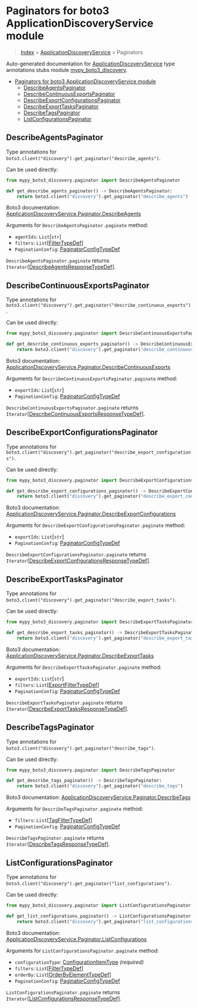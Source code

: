 # Paginators for boto3 ApplicationDiscoveryService module

> [Index](..) > [ApplicationDiscoveryService](.) > Paginators

Auto-generated documentation for
[ApplicationDiscoveryService](https://boto3.amazonaws.com/v1/documentation/api/latest/reference/services/discovery.html#ApplicationDiscoveryService)
type annotations stubs module
[mypy_boto3_discovery](https://pypi.org/project/mypy-boto3-discovery/).

- [Paginators for boto3 ApplicationDiscoveryService module](#paginators-for-boto3-applicationdiscoveryservice-module)
  - [DescribeAgentsPaginator](#describeagentspaginator)
  - [DescribeContinuousExportsPaginator](#describecontinuousexportspaginator)
  - [DescribeExportConfigurationsPaginator](#describeexportconfigurationspaginator)
  - [DescribeExportTasksPaginator](#describeexporttaskspaginator)
  - [DescribeTagsPaginator](#describetagspaginator)
  - [ListConfigurationsPaginator](#listconfigurationspaginator)

## DescribeAgentsPaginator

Type annotations for
`boto3.client("discovery").get_paginator("describe_agents")`.

Can be used directly:

```python
from mypy_boto3_discovery.paginator import DescribeAgentsPaginator

def get_describe_agents_paginator() -> DescribeAgentsPaginator:
    return boto3.client("discovery").get_paginator("describe_agents")
```

Boto3 documentation:
[ApplicationDiscoveryService.Paginator.DescribeAgents](https://boto3.amazonaws.com/v1/documentation/api/latest/reference/services/discovery.html#ApplicationDiscoveryService.Paginator.DescribeAgents)

Arguments for `DescribeAgentsPaginator.paginate` method:

- `agentIds`: `List`\[`str`\]
- `filters`: `List`\[[FilterTypeDef](./type_defs.md#filtertypedef)\]
- `PaginationConfig`:
  [PaginatorConfigTypeDef](./type_defs.md#paginatorconfigtypedef)

`DescribeAgentsPaginator.paginate` returns
`Iterator`\[[DescribeAgentsResponseTypeDef](./type_defs.md#describeagentsresponsetypedef)\].

## DescribeContinuousExportsPaginator

Type annotations for
`boto3.client("discovery").get_paginator("describe_continuous_exports")`.

Can be used directly:

```python
from mypy_boto3_discovery.paginator import DescribeContinuousExportsPaginator

def get_describe_continuous_exports_paginator() -> DescribeContinuousExportsPaginator:
    return boto3.client("discovery").get_paginator("describe_continuous_exports")
```

Boto3 documentation:
[ApplicationDiscoveryService.Paginator.DescribeContinuousExports](https://boto3.amazonaws.com/v1/documentation/api/latest/reference/services/discovery.html#ApplicationDiscoveryService.Paginator.DescribeContinuousExports)

Arguments for `DescribeContinuousExportsPaginator.paginate` method:

- `exportIds`: `List`\[`str`\]
- `PaginationConfig`:
  [PaginatorConfigTypeDef](./type_defs.md#paginatorconfigtypedef)

`DescribeContinuousExportsPaginator.paginate` returns
`Iterator`\[[DescribeContinuousExportsResponseTypeDef](./type_defs.md#describecontinuousexportsresponsetypedef)\].

## DescribeExportConfigurationsPaginator

Type annotations for
`boto3.client("discovery").get_paginator("describe_export_configurations")`.

Can be used directly:

```python
from mypy_boto3_discovery.paginator import DescribeExportConfigurationsPaginator

def get_describe_export_configurations_paginator() -> DescribeExportConfigurationsPaginator:
    return boto3.client("discovery").get_paginator("describe_export_configurations")
```

Boto3 documentation:
[ApplicationDiscoveryService.Paginator.DescribeExportConfigurations](https://boto3.amazonaws.com/v1/documentation/api/latest/reference/services/discovery.html#ApplicationDiscoveryService.Paginator.DescribeExportConfigurations)

Arguments for `DescribeExportConfigurationsPaginator.paginate` method:

- `exportIds`: `List`\[`str`\]
- `PaginationConfig`:
  [PaginatorConfigTypeDef](./type_defs.md#paginatorconfigtypedef)

`DescribeExportConfigurationsPaginator.paginate` returns
`Iterator`\[[DescribeExportConfigurationsResponseTypeDef](./type_defs.md#describeexportconfigurationsresponsetypedef)\].

## DescribeExportTasksPaginator

Type annotations for
`boto3.client("discovery").get_paginator("describe_export_tasks")`.

Can be used directly:

```python
from mypy_boto3_discovery.paginator import DescribeExportTasksPaginator

def get_describe_export_tasks_paginator() -> DescribeExportTasksPaginator:
    return boto3.client("discovery").get_paginator("describe_export_tasks")
```

Boto3 documentation:
[ApplicationDiscoveryService.Paginator.DescribeExportTasks](https://boto3.amazonaws.com/v1/documentation/api/latest/reference/services/discovery.html#ApplicationDiscoveryService.Paginator.DescribeExportTasks)

Arguments for `DescribeExportTasksPaginator.paginate` method:

- `exportIds`: `List`\[`str`\]
- `filters`: `List`\[[ExportFilterTypeDef](./type_defs.md#exportfiltertypedef)\]
- `PaginationConfig`:
  [PaginatorConfigTypeDef](./type_defs.md#paginatorconfigtypedef)

`DescribeExportTasksPaginator.paginate` returns
`Iterator`\[[DescribeExportTasksResponseTypeDef](./type_defs.md#describeexporttasksresponsetypedef)\].

## DescribeTagsPaginator

Type annotations for
`boto3.client("discovery").get_paginator("describe_tags")`.

Can be used directly:

```python
from mypy_boto3_discovery.paginator import DescribeTagsPaginator

def get_describe_tags_paginator() -> DescribeTagsPaginator:
    return boto3.client("discovery").get_paginator("describe_tags")
```

Boto3 documentation:
[ApplicationDiscoveryService.Paginator.DescribeTags](https://boto3.amazonaws.com/v1/documentation/api/latest/reference/services/discovery.html#ApplicationDiscoveryService.Paginator.DescribeTags)

Arguments for `DescribeTagsPaginator.paginate` method:

- `filters`: `List`\[[TagFilterTypeDef](./type_defs.md#tagfiltertypedef)\]
- `PaginationConfig`:
  [PaginatorConfigTypeDef](./type_defs.md#paginatorconfigtypedef)

`DescribeTagsPaginator.paginate` returns
`Iterator`\[[DescribeTagsResponseTypeDef](./type_defs.md#describetagsresponsetypedef)\].

## ListConfigurationsPaginator

Type annotations for
`boto3.client("discovery").get_paginator("list_configurations")`.

Can be used directly:

```python
from mypy_boto3_discovery.paginator import ListConfigurationsPaginator

def get_list_configurations_paginator() -> ListConfigurationsPaginator:
    return boto3.client("discovery").get_paginator("list_configurations")
```

Boto3 documentation:
[ApplicationDiscoveryService.Paginator.ListConfigurations](https://boto3.amazonaws.com/v1/documentation/api/latest/reference/services/discovery.html#ApplicationDiscoveryService.Paginator.ListConfigurations)

Arguments for `ListConfigurationsPaginator.paginate` method:

- `configurationType`:
  [ConfigurationItemType](./literals.md#configurationitemtype) *(required)*
- `filters`: `List`\[[FilterTypeDef](./type_defs.md#filtertypedef)\]
- `orderBy`:
  `List`\[[OrderByElementTypeDef](./type_defs.md#orderbyelementtypedef)\]
- `PaginationConfig`:
  [PaginatorConfigTypeDef](./type_defs.md#paginatorconfigtypedef)

`ListConfigurationsPaginator.paginate` returns
`Iterator`\[[ListConfigurationsResponseTypeDef](./type_defs.md#listconfigurationsresponsetypedef)\].
